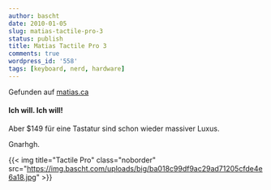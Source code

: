 ```yaml
---
author: bascht
date: 2010-01-05
slug: matias-tactile-pro-3
status: publish
title: Matias Tactile Pro 3
comments: true
wordpress_id: '558'
tags: [keyboard, nerd, hardware]
---
```

Gefunden auf [matias.ca](http://matias.ca/tactilepro3/)

#### Ich will. Ich will!

Aber $149 für eine Tastatur sind schon wieder massiver Luxus.

Gnarhgh.

{{< img title="Tactile Pro" class="noborder"
src="https://img.bascht.com/uploads/big/ba018c99df9ac29ad71205cfde4e6a18.jpg" >}}
